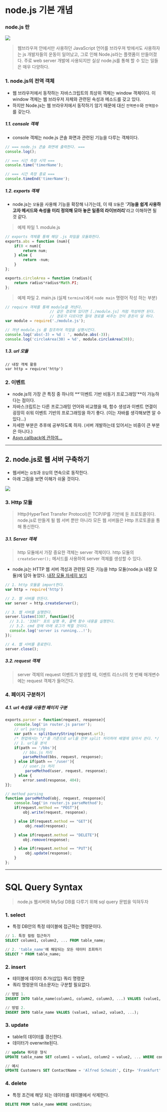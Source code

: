 # node.js 기본 개념

### node.js 란

![](https://t1.daumcdn.net/thumb/R1280x0/?fname=http://t1.daumcdn.net/brunch/service/user/naw/image/sz_k40ok5fLChUw8KoVuiI0B18I.png)

>  웹브라우져 안에서만 사용하던 JavaScript 언어를 브라우져 밖에서도 사용하자는 js 개발자들의 운동이 일어났고, 그로 인해 Node.js라는 플랫폼이 만들어졌다. 주로 web server 개발에 사용되지만 실상 node.js를 통해 할 수 있는 일들은 매우 다양하다. 



### 1. node.js의 전역 객체

- 웹 브라우저에서 동작하는 자바스크립트의 최상위 객체는 window 객체이다. 이 window 객체는 웹 브라우저 자체와 관련된 속성과 메소드를 갖고 있다.
- 하지만 Node.js는 웹 브라우저에서 동작하기 않기 때문에 대신 `전역변수`와 `전역함수`를 갖는다.



##### 1.1. console 객체

- console 객체는 node.js 콘솔 화면과 관련된 기능을 다루는 객체이다.

```javascript
// === node.js 콘솔 화면에 출력한다. ===
console.log();

// === 시간 측정 시작 ===
console.time('timerName');

// === 시간 측정 종료 === 
console.timeEnd('timerName');
```



##### 1.2. exports 객체

- node.js는 `모듈`을 사용해 기능을 확장해 나가는데, 이 때 `모듈`은 '**기능을 쉽게 사용하고자 메서드와 속성을 미리 정의해 모아 놓은 일종의 라이브러리**'라고 이해하면 될 것 같다.

>예제 파일 1. module.js 

```javascript
// exports 객체를 통해 해당 .js 파일을 모듈화한다. 
exports.abs = function (num){
    if(0 < num){
        return num;
    } else {
        return -num;
    }
};

exports.circleArea = function (radius){
    return radius*radius*Math.PI;
};
```

>예제 파일 2. main.js (실제 `terminal`에서 `node main` 명령어 작성 하는 부분)

```javascript
// require 객체를 통해 module을 꺼낸다.
					// 같은 경로에 있다면 [./module.js] 처럼 작성하면 된다.
					// 경로가 다르다면 절대 경로를 써주는 것이 혼돈이 덜 하다.
var module = require('./module.js');

// 꺼낸 module.js 를 참조하여 작업을 실행시킨다. 
console.log('abs(-3) = %d : ', module.abs(-3));
console.log('circleArea(30) = %d', module.circleArea(30));
```



##### 1.3. url 모듈

```javs
// 내장 객체 활용
var http = require('http')
```



### 2. 이벤트

- node.js의 가장 큰 특징 중 하나의 **'이벤트 기반 비동기 프로그래밍'**이 가능하다는 점이다.
- 자바스크립트는 다른 프로그래밍 언어와 비교했을 때, 함수 생성과 이벤트 연결이 굉장히 쉬워 이벤트 기반의 프로그래밍을 하기 좋다. (이는 자바를 생각해보면 알 수 있다...)
- 자세한 부분은 추후에 공부하도록 하자. (서버 개발하는데 있어서는 비중이 큰 부분은 아니다.)
- [Asyn callback에 관하여...](http://proinlab.com/archives/1811)


------

## 2. node.js로 웹 서버 구축하기 

- 웹서버는 `요청`과 `응답`의 연속으로 동작한다.
- 아래 그림을 보면 이해가 쉬울 것이다.

![](http://colanut.com/photo3/etc/myserver_story/myserver004.gif)

### 3. Http 모듈

> Http(HyperText Transfer Protocol)은 TCP/IP를 기반에 둔 프로토콜이다. node.js로 만들게 될 웹 서버 뿐만 아니라 모든 웹 서버들은 Http 프로토콜을 통해 통신한다.



##### 3.1. Server 객체

> http 모듈에서 가장 중요한 객체는 server 객체이다. http 모듈의 `createServer();` 메서드를 사용하여 server 객체를 생성할 수 있다. 

- node.js는 HTTP 웹 서버 객성과 관련된 모든 기능을 http 모듈(node.js 내장 모듈)에 담아 놓았다.
  [내장 모듈 자세히 보기](https://nodejs.org/api/modules.html)


```javascript
// 1. http 모듈을 import한다.
var http = require('http')

// 2. 웹 서버를 만든다.
var server = http.createServer();

// 3. 웹 서버를 실행한다.
server.listen(3307, function(){
  // 3.1. '3307' 포트 실행 후, 콜백 함수 내용을 실행한다.
  // 3.2. cmd 창에 아래 로그가 찍힐 것이다.
  console.log('server is running...!');
});

// 4. 웹 서버를 종료한다.
server.close();
```

##### 3.2. request 객체

>server 객체의 request 이벤트가 발생할 때, 이벤트 리스너의 첫 번째 매개변수에는 request 객체가 들어간다. 



### 4. 페이지 구분하기

##### 4.1. url 속성을 사용한 페이지 구분

```javascript
exports.parser = function(request, response){
    console.log('in router.js parser');
    // url parsing
    var path = splitQueryString(request.url);
    /* 현업에서는 "/"를 기준으로 url을 전부 split 처리하여 배열에 담아서 쓴다. */
    // 1. url을 분석
    if(path == '/bbs'){
        // bbs.js 처리
        parseMethod(bbs, request, response);
    } else if(path == '/user'){
        // user.js 처리
         parseMethod(user, request, response);
    } else {
        error.send(response, 404);
}};

// method parsing
function parseMethod(obj, request, response){
    console.log('in router.js parseMethod');
    if(request.method == "POST"){
        obj.write(request, response);

    } else if(request.method == "GET"){
         obj.read(response);

    } else if(request.method == "DELETE"){
        obj.remove(response);

    } else if(request.method == "PUT"){
         obj.update(response);
    }
};


```



------



# SQL Query Syntax

> node.js 웹서버와 MySql DB를 다루기 위해 sql query 문법을 익혀두자

### 1. select

- 특정 DB안의 특정 테이블에 접근하는 명령문이다.

```sql
// 1. 특정 컬럼 접근하기
SELECT column1, column2, ... FROM table_name;

// 2. 'table_name'에 해당되는 모든 데이터 조회하기 
SELECT * FROM table_name;
```



### 2. insert

- 테이블에 데이터 추가(삽입) 쿼리 명령문
- 쿼리 명령문의 대소문자는 구분할 필요없다.

```sql
// 방법 1. 
INSERT INTO table_name(column1, column2, column3, ...) VALUES (value1, value2, value3, ...);

// 방법 2.
INSERT INTO table_name VALUES (value1, value2, value3, ...);
```



### 3. update

- table의 데이터를 갱신한다.
- 데이터가 overwrite된다.

```sql
// update 쿼리문 형식
UPDATE table_name SET column1 = value1, column2 = value2, ... WHERE condition;

// 예시
UPDATE Customers SET ContactName = 'Alfred Schmidt', City= 'Frankfurt' WHERE CustomerID = 1;
```



### 4. delete

- 특정 조건에 해당 되는 데이터를 테이블에서 삭제한다.

```sql
DELETE FROM table_name WHERE condition;
```

